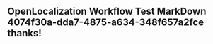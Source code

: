 <properties
ms.topic="hero-topic"
ms.test1="hero-topic"
ms.test2="test"/>

## OpenLocalization Workflow Test MarkDown 4074f30a-dda7-4875-a634-348f657a2fce thanks!
